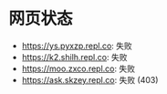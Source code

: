 # 网页状态
- https://ys.pyxzp.repl.co: 失败
- https://k2.shilh.repl.co: 失败
- https://moo.zxco.repl.co: 失败
- https://ask.skzey.repl.co: 失败 (403)
